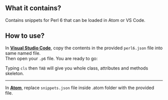 ## What it contains?
Contains snippets for Perl 6 that can be loaded in Atom or VS Code.

## How to use?

In **[Visual Studio Code](https://code.visualstudio.com/)**, copy the contents in the provided `perl6.json` file into same named file.  
Then open your `.p6` file. You are ready to go:

Typing `cls` then `TAB` will give you whole class, attributes and methods skeleton.

----

In **[Atom](https://atom.io/)**, replace `snippets.json` file inside .atom folder with the provided file.



